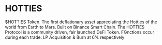 # HOTTIES
$HOTTIES Token. The first deflationary asset appreciating the Hotties of the world from Earth to Mars. Built on Binance Smart Chain. The HOTTIES Protocol is a community driven, fair launched DeFi Token. FGnctions occur during each trade: LP Acquisition &amp; Burn at 6% respectively
